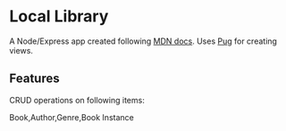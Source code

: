 # Local Library
A Node/Express app created following [MDN docs](https://developer.mozilla.org/en-US/docs/Learn/Server-side/Express_Nodejs/Tutorial_local_library_website).
Uses [Pug](https://pugjs.org/api/getting-started.html) for creating views. 

## Features
CRUD operations on following items:

Book,Author,Genre,Book Instance
